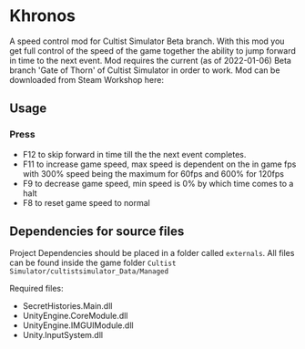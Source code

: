 # Khronos
A speed control mod for Cultist Simulator Beta branch. With this mod you get full control of the speed of the game together the ability to jump forward in time to the next event. Mod requires the current (as of 2022-01-06) Beta branch 'Gate of Thorn' of Cultist Simulator in order to work. Mod can be downloaded from Steam Workshop here:

## Usage
### Press
- F12 to skip forward in time till the the next event completes.  
- F11 to increase game speed, max speed is dependent on the in game fps with 300% speed being the maximum for 60fps and 600% for 120fps
- F9 to decrease game speed, min speed is 0% by which time comes to a halt
- F8 to reset game speed to normal


## Dependencies for source files
Project Dependencies should be placed in a folder called `externals`. All files can be found inside the game folder `Cultist Simulator/cultistsimulator_Data/Managed`

Required files:
- SecretHistories.Main.dll
- UnityEngine.CoreModule.dll
- UnityEngine.IMGUIModule.dll
- Unity.InputSystem.dll


